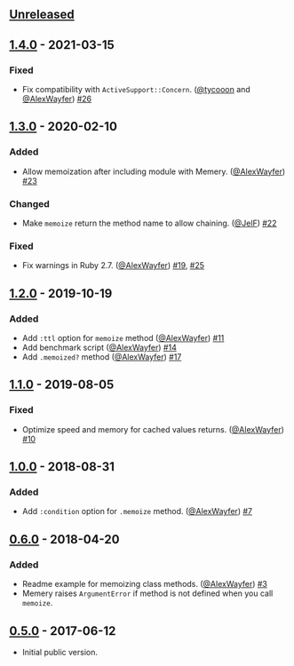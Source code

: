 ## [Unreleased]

## [1.4.0] - 2021-03-15
### Fixed
- Fix compatibility with `ActiveSupport::Concern`. ([@tycooon] and [@AlexWayfer]) [#26]

## [1.3.0] - 2020-02-10
### Added
- Allow memoization after including module with Memery. ([@AlexWayfer]) [#23]

### Changed
- Make `memoize` return the method name to allow chaining. ([@JelF]) [#22]

### Fixed
- Fix warnings in Ruby 2.7. ([@AlexWayfer]) [#19], [#25]

## [1.2.0] - 2019-10-19
### Added
- Add `:ttl` option for `memoize` method ([@AlexWayfer]) [#11]
- Add benchmark script ([@AlexWayfer]) [#14]
- Add `.memoized?` method ([@AlexWayfer]) [#17]

## [1.1.0] - 2019-08-05
### Fixed
- Optimize speed and memory for cached values returns. ([@AlexWayfer]) [#10]

## [1.0.0] - 2018-08-31
### Added
- Add `:condition` option for `.memoize` method. ([@AlexWayfer]) [#7]

## [0.6.0] - 2018-04-20
### Added
- Readme example for memoizing class methods. ([@AlexWayfer]) [#3]
- Memery raises `ArgumentError` if method is not defined when you call `memoize`.

## [0.5.0] - 2017-06-12
- Initial public version.

[0.5.0]: https://github.com/tycooon/memery/tree/v0.5.0
[0.6.0]: https://github.com/tycooon/memery/compare/v0.5.0...v0.6.0
[1.0.0]: https://github.com/tycooon/memery/compare/v0.6.0...v1.0.0
[1.1.0]: https://github.com/tycooon/memery/compare/v1.0.0...v1.1.0
[1.2.0]: https://github.com/tycooon/memery/compare/v1.1.0...v1.2.0
[1.3.0]: https://github.com/tycooon/memery/compare/v1.2.0...v1.3.0
[1.4.0]: https://github.com/tycooon/memery/compare/v1.3.0...v1.4.0
[Unreleased]: https://github.com/tycooon/memery/compare/v1.4.0...HEAD

[@tycooon]: https://github.com/tycooon
[@AlexWayfer]: https://github.com/AlexWayfer
[@JelF]: https://github.com/JelF

[#3]: https://github.com/tycooon/memery/pull/3
[#7]: https://github.com/tycooon/memery/pull/7
[#10]: https://github.com/tycooon/memery/pull/10
[#11]: https://github.com/tycooon/memery/pull/11
[#14]: https://github.com/tycooon/memery/pull/14
[#17]: https://github.com/tycooon/memery/pull/17
[#19]: https://github.com/tycooon/memery/pull/19
[#22]: https://github.com/tycooon/memery/pull/22
[#23]: https://github.com/tycooon/memery/pull/23
[#25]: https://github.com/tycooon/memery/pull/25
[#26]: https://github.com/tycooon/memery/pull/26
